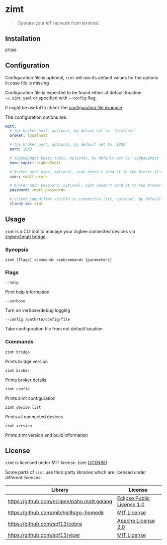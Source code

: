 # zimt

> Operate your IoT network from terminal.

## Installation

    @TODO

## Configuration

Configuration file is optional, `zimt` will use its default values for the options in case file is missing

Configuration file is expected to be found either at default location: `~/.zimt.yaml` or specified with `--config` flag.

It might be useful to check the [configuration file example](./docs/.zimt.yaml.example).

The configuration options are:

```yaml
mqtt:
  # the broker host, optional, by defaut set to `localhost`
  broker: localhost

  # the broker port, optional, by default set to `1883`
  port: 1883

  # zigbee2mqtt basic topic, optional, by default set to `zigbee2mqtt`
  base-topic: zigbee2mqtt

  # broker auth user, optional, zimt doesn't send it to the broker if missing
  user: <mqtt-user>

  # broker auth password, optional, zimt doesn't send it to the broker if missing
  password: <mqtt-password>

  # client idendifier visible in connection list, optional, by default set to `zimt`
  client-id: zimt
```

## Usage

`zimt` is a CLI tool to manage your zigbee connected devices via [zigbee2mqtt bridge](https://github.com/Koenkk/zigbee2mqtt).

### Synopsis

    zimt [flags] <command> <subcommand> [parameters]

### Flags

    --help

Print help information

    --verbose

Turn on verbose/debug logging

    --config /path/to/config/file

Take configuration file from not default location

### Commands

    zimt bridge

Prints bridge version

    zimt broker

Prints broker details

    zimt config

Prints zimt configuration

    zimt device list

Prints all connected devices

    zimt version

Prints zimt version and build information

## License

`zimt` is licensed under MIT license. (see [LICENSE](./LICENSE))

Some parts of `zimt` use third party libraries which are licensed under different licenses:

Library | License
---|---
https://github.com/eclipse/paho.mqtt.golang | [Eclipse Public License 1.0](https://github.com/eclipse/paho.mqtt.golang/blob/master/LICENSE)
https://github.com/mitchellh/go-homedir | [MIT License](https://github.com/mitchellh/go-homedir/blob/master/LICENSE)
https://github.com/spf13/cobra | [Apache License 2.0](https://github.com/spf13/cobra/blob/master/LICENSE.txt)
https://github.com/spf13/viper | [MIT License](https://github.com/spf13/viper/blob/master/LICENSE)
